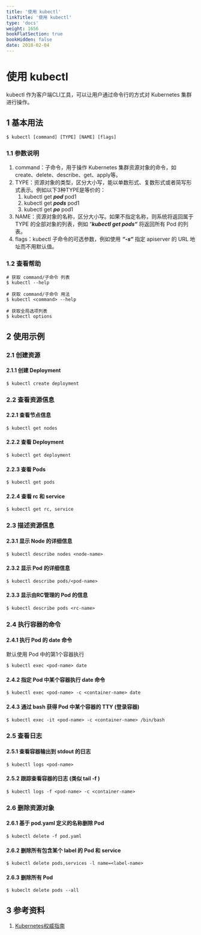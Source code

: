 ```yaml
---
title: '使用 kubectl'
linkTitle: '使用 kubectl'
type: 'docs'
weight: 1656
bookFlatSection: true
bookHidden: false
date: 2018-02-04
---
```


# 使用 kubectl

kubectl 作为客户端CLI工具，可以让用户通过命令行的方式对 Kubernetes 集群进行操作。

## 1 基本用法

```
$ kubectl [command] [TYPE] [NAME] [flags]
```

### 1.1 参数说明

1. command：子命令，用于操作 Kubernetes 集群资源对象的命令，如create、delete、describe、get、apply等。
2. TYPE：资源对象的类型，区分大小写，能以单数形式、复数形式或者简写形式表示。例如以下3种TYPE是等价的：
   1. kubectl get _**pod**_ pod1
   2. kubectl get _**pods**_ pod1
   3. kubectl get _**po**_ pod1
3. NAME：资源对象的名称，区分大小写。如果不指定名称，则系统将返回属于 TYPE 的全部对象的列表，例如 “_**kubectl get pods“**_ 将返回所有 Pod 的列表。
4. flags：kubectl 子命令的可选参数，例如使用 _**“-s“**_ 指定 apiserver 的 URL 地址而不用默认值。

### 1.2 查看帮助

```
# 获取 command/子命令 列表
$ kubectl --help

# 获取 command/子命令 用法
$ kubectl <command> --help

# 获取全局选项列表
$ kubectl options
```

## 2 使用示例

### 2.1 创建资源

#### 2.1.1 创建 Deployment

```
$ kubectl create deployment
```

### 2.2 查看资源信息

#### 2.2.1 查看节点信息

```
$ kubectl get nodes
```

#### 2.2.2 查看 Deployment

```
$ kubectl get deployment
```

#### 2.2.3 查看 Pods

```
$ kubectl get pods
```

#### 2.2.4 查看 rc 和 service

```
$ kubectl get rc, service
```

### 2.3 描述资源信息

#### 2.3.1 显示 Node 的详细信息

```
$ kubectl describe nodes <node-name>
```

#### 2.3.2 显示 Pod 的详细信息

```
$ kubectl describe pods/<pod-name>
```

#### 2.3.3 显示由RC管理的 Pod 的信息

```
$ kubectl describe pods <rc-name>
```

### 2.4 执行容器的命令

#### 2.4.1 执行 Pod 的 date 命令

默认使用 Pod 中的第1个容器执行

```
$ kubectl exec <pod-name> date
```

#### 2.4.2 指定 Pod 中某个容器执行 date 命令

```
$ kubectl exec <pod-name> -c <container-name> date
```

#### 2.4.3 通过 bash 获得 Pod 中某个容器的 TTY (登录容器)

```
$ kubectl exec -it <pod-name> -c <container-name> /bin/bash
```

### 2.5 查看日志

#### 2.5.1 查看容器输出到 stdout 的日志

```
$ kubectl logs <pod-name>
```

#### 2.5.2 跟踪查看容器的日志 (类似 tail -f )

```
$ kubectl logs -f <pod-name> -c <container-name>
```

### 2.6 删除资源对象

#### 2.6.1 基于 pod.yaml 定义的名称删除 Pod

```
$ kubectl delete -f pod.yaml
```

#### 2.6.2 删除所有包含某个 label 的 Pod 和 service

```
$ kubectl delete pods,services -l name=<label-name>
```

#### 2.6.3 删除所有 Pod

```
$ kubeclt delete pods --all
```

## 3 参考资料

1. [Kubernetes权威指南](https://book.douban.com/subject/27112874/)
